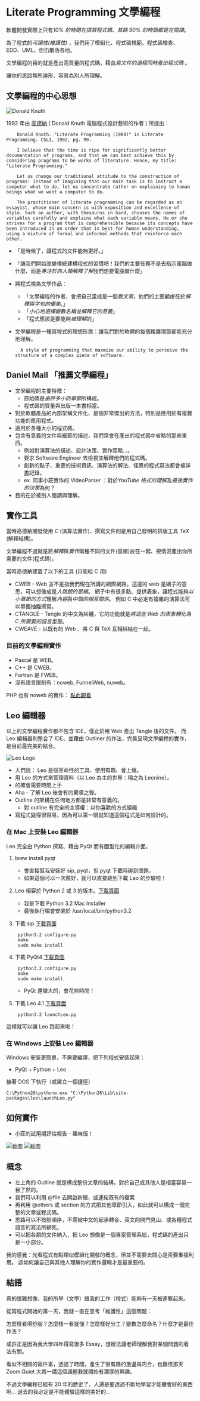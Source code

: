 # Literate Programming 文學編程

軟體開發實際上只有*10% 的時間在撰寫程式碼、其餘 90% 的時間都是在閱讀*。

為了程式的*可讀性(維護性)* ，我們用了模組化、程式碼規範、程式碼檢查、EDD、UML，但仍散落各地。 

文學編程的目的就是產出高質量的程式碼，藉由*寫文件的過程同時產出程式碼* 。

讓你的思路無所遁形、容易為別人所理解。

## 文學編程的中心思想

![Donald Knuth](http://upload.wikimedia.org/wikipedia/commons/thumb/4/4f/KnuthAtOpenContentAlliance.jpg/192px-KnuthAtOpenContentAlliance.jpg)

1992 年由 [高德納](http://zh.wikipedia.org/wiki/%E9%AB%98%E5%BE%B7%E7%BA%B3) ( Donald Knuth 電腦程式設計藝術的作者 ) 所提出：

        Donald Knuth. "Literate Programming (1984)" in Literate Programming. CSLI, 1992, pg. 99.
        
        I believe that the time is ripe for significantly better documentation of programs, and that we can best achieve this by considering programs to be works of literature. Hence, my title: "Literate Programming."

        Let us change our traditional attitude to the construction of programs: Instead of imagining that our main task is to instruct a computer what to do, let us concentrate rather on explaining to human beings what we want a computer to do.

        The practitioner of literate programming can be regarded as an essayist, whose main concern is with exposition and excellence of style. Such an author, with thesaurus in hand, chooses the names of variables carefully and explains what each variable means. He or she strives for a program that is comprehensible because its concepts have been introduced in an order that is best for human understanding, using a mixture of formal and informal methods that reinforce each other.

* 「是時候了，讓程式的文件能夠更好。」
* 「讓我們開始改變傳統建構程式的習慣吧！我們的主要任務不是去指示電腦做什麼、而是*專注於向人類解釋了解*我們想要電腦做什麼」 
* 將程式視為文學作品：
  * 「文學編程的作者，會把自己當成是一個*散文家*，他們的主要顧慮在於*解釋與字句的優美*。」
  * 「*小心地選擇變數名稱並解釋它的意義*」
  * 「程式應該是要能夠*被理解*的」
* 文學編程是一種寫程式的理想形態：讓我們對於軟體的每個複雜環節都能充分地理解。

        A style of programming that maxmize our ability to perceive the structure of a complex piece of software.

## Daniel Mall 「推薦文學編程」

* 文學編程的主要特徵：
  * 原始碼是*由許多小的章節*所構成。
  * 程式碼的質量與出版一本書相當。
* 對於軟體產品的內部架構文件化、是個非常傑出的方法，特別是應用於有複雜功能的應用程式。
* 適用於各種大小的程式碼。
* 包含有意義的文件與細節的描述，我們常會在產出的程式碼中省略的那些東西。
  * 例如對演算法的描述、設計決策、實作策略...。
  * 要求 Software Engineer 去檢視並解釋他們的程式碼。
  * 創新的點子、重要的技術資訊、演算法的解法、怪異的程式寫法都會被詳盡記錄。
  * ex. 同事小莊實作的 VideoParser ：對於*YouTube 格式的理解*及*最後實作的決策*為何？
* 目的在於被別人閱讀與理解。

## 實作工具
   
當時高德納開發使用 *C* (演算法實作)、撰寫文件則是用自己發明的排版工具 *TeX* (解釋結構)。

文學編程不過就是將*解釋*與*實作*兩種不同的文件(思緒)放在一起、視情況產出你所需要的文件(程式碼)。

當時高德納建置了以下的工具 (只能給 C 用)
    
* CWEB - Web 並不是指我們現在所講的網際網路。這邊的 web 是網子的意思，可以想像成是*人跳脫的思緒*。
網子中有很多點、提供表象，讓程式能夠*以小章節的方式*理解*內容*與*中間的相互關係*。
例如 C 中必定有複雜的演算法可以單獨抽離撰寫。
* CTANGLE - Tangle 的中文為糾纏，它的功能就是*將這些 Web 的表象轉化為 C 所需要的語言型態*。
* CWEAVE - 以既有的 Web 、將 C 與 TeX 互相糾結在一起。

### 目前的文學編程實作

* Pascal 是 WEB。
* C++ 是 CWEB。
* Fortran 是 FWEB。
* 沒有語言限制有：noweb, FunnelWeb, nuweb。

PHP 也有 noweb 的實作： [點此觀看](https://github.com/bergie/noweb.php)

## Leo 編輯器

以上的文學編程實作都不包含 IDE，僅止於用 Web 產出 Tangle 後的文件。
而 Leo 編輯器則整合了 IDE、並藉由 Outliner 的作法，完美呈現文學編程的實作，是目前最完美的結合。

![Leo Logo](http://webpages.charter.net/edreamleo/slides/external-files/_static/Leo4-80-border.jpg)

* 人們說： Leo 是個革命性的工具、使用有趣、會上癮。
* 用 Leo 的方式來管理資料（以 Leo 為主的世界：稱之為 Leonine）。
* 的確會需要時間上手
* Aha - 了解 Leo 後會有的驚嘆之聲。
* Outline 的架構在任何地方都是非常有意義的。
  * 對 outline 有完全的主導權：以你喜歡的方式組織
* 寫程式變得很容易，因為可以第一眼就知道這個程式是如何設計的。

### 在 Mac 上安裝 Leo 編輯器

Leo 完全由 Python 撰寫、藉由 PyQt 而有圖型化的編輯介面。

1. brew install pyqt 
   * 會直接幫我安裝好 sip, pyqt，但 pyqt 下載時碰到問題。
   * 如果這個可以一次裝好，就可以直接跳到下載 Leo 的步驟啦！
1. Leo 相容於 Python 2 或 3 的版本。[下載頁面](http://www.python.org/download/)
   * 我是下載 Python 3.2 Mac Installer
   * 最後執行檔會安裝於 /usr/local/bin/python3.2 
1. 下載 sip [下載頁面](http://www.riverbankcomputing.co.uk/software/sip/download)

        python3.2 configure.py
        make
        sudo make install
        
1. 下載 PyQt4 [下載頁面](http://www.riverbankcomputing.co.uk/software/pyqt/download)

        python3.2 configure.py
        make
        sudo make install
        
    * PyQt 還蠻大的，會花些時間！
1. 下載 Leo 4.1 [下載頁面](http://sourceforge.net/projects/leo/files/Leo/4.10%20final/)

        python3.2 launchLeo.py

這樣就可以讓 Leo 跑起來啦！

### 在 Windows 上安裝 Leo 編輯器

Windows 安裝更簡單，不需要編譯，把下列程式安裝起來：

* PyQt + Python + Leo 

接著 DOS 下執行（或建立一個捷徑）

    C:\Python26\pythonw.exe "C:\Python26\Lib\site-packages\leo\launchLeo.py"
        
## 如何實作

* 小莊的試用期評估報告 - 趣味版！

![截圖](http://farm9.staticflickr.com/8035/8015883716_704b75d042_b.jpg)
![截圖](http://farm9.staticflickr.com/8309/8015896970_f0d8e2d4ca_b.jpg)

## 概念

* 左上角的 Outline 就是構成整份文章的結構，對於自己或其他人是相當容易一目了然的。
* 我們可以利用 @file 去開啟新檔、或連結既有的檔案
* 再利用 @others 或 section 的方式把其他章節引入，如此就可以構成一個完整的文章或程式碼。
* 思路可以不按照順序，不需被中文的起承轉合、英文的開門見山、或各種程式語言的寫法所綁死。
* 可以把各類的文件納入，把 Leo 想像是一個專案管理系統，程式碼的產出只是一小部分。

我的感覺：光看程式有點類似模組化開發的概念，但並不需要去關心是否要重複利用。
該如何讓自己與其他人理解你的實作邏輯才是最重要的。

## 結語

真的很難想像，我的所學（文學）跟我的工作（程式）能夠有一天被連繫起來。

從寫程式開始的第一天，我就一直在思考「維護性」這個問題：

怎麼樣看得舒服？怎麼樣一看就懂？怎麼樣好分工？變數怎麼命名？什麼才是最佳作法？

或許正是因為我大學四年得寫很多 Essay，想辦法讓老師理解我對某個問題的看法有關。

看似不相關的兩件事，透過了時間，產生了很有趣的激盪與巧合，也難怪那天 Zoom.Quiet 大媽一講這個議題我就開始有濃厚的興趣。

不過文學編程已經有 20 年的歷史了，人還是要透過不斷地學習才能體會好的東西啊… 過去的我必定是不能體驗這樣的美好的…


